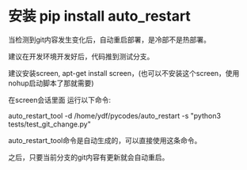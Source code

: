 # 安装 pip install auto_restart



当检测到git内容发生变化后，自动重启部署，是冷部不是热部署。

建议在开发环境开发好后，代码推到测试分支。

建议安装screen, apt-get install screen，(也可以不安装这个screen，使用nohup启动脚本了那就需要)

在screen会话里面 运行以下命令:


auto_restart_tool -d /home/ydf/pycodes/auto_restart  -s  "python3  tests/test_git_change.py"

auto_restart_tool命令是自动生成的，可以直接使用这条命令。


之后，只要当前分支的git内容有更新就会自动重启。